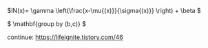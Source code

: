 $IN(x)= \gamma \left(\frac{x-\mu{(x)}}{\sigma{(x)}} \right) + \beta $

$ \mathbf{group by (b,c)} $

continue: https://lifeignite.tistory.com/46
